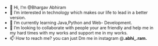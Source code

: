 - 👋 Hi, I’m @Bhargav Abhiram
- 👀 I’m interested in technology which makes our life to lead in a better version.
- 🌱 I’m currently learning Java,Python and Web- Development.
- 💞️ I’m looking to collaborate with people your are friendly and help me in my hard times with my works and support me in my works.
- 📫 How to reach me? you can just Dm me in  instagram @__.abhi_.ram.__

<!---
abhi-beginner/abhi-beginner is a ✨ special ✨ repository because its `README.md` (this file) appears on your GitHub profile.
You can click the Preview link to take a look at your changes.
--->
